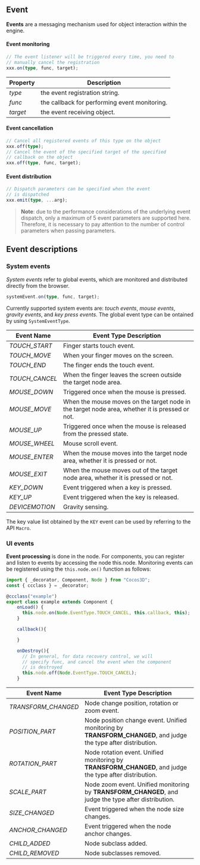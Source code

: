 ## Event

**Events** are a messaging mechanism used for object interaction within the engine.

#### Event monitoring

```ts
// The event listener will be triggered every time, you need to
// manually cancel the registration
xxx.on(type, func, target);
```

| Property | Description |
|---|---|
| *type* | the event registration string. |
| *func* | the callback for performing event monitoring. |
| *target* | the event receiving object. |

#### Event cancellation

```ts
// Cancel all registered events of this type on the object
xxx.off(type);
// Cancel the event of the specified target of the specified
// callback on the object
xxx.off(type, func, target);
```

#### Event distribution

```ts
// Dispatch parameters can be specified when the event
// is dispatched
xxx.emit(type, ...arg);
```

> **Note**: due to the performance considerations of the underlying event dispatch, only a maximum of 5 event parameters are supported here. Therefore, it is necessary to pay attention to the number of control parameters when passing parameters.

## Event descriptions

### System events

*System events* refer to global events, which are monitored and distributed directly from the browser.

```ts
systemEvent.on(type, func, target);
```

Currently supported system events are: *touch events*, *mouse events*, *gravity events*, and *key press events*. The global event type can be ontained by using `SystemEventType`.

| Event Name | Event Type Description |
| -------------- | ----------- |
| *TOUCH_START* | Finger starts touch event. |
| *TOUCH_MOVE* | When your finger moves on the screen. |
| *TOUCH_END* | The finger ends the touch event. |
| *TOUCH_CANCEL* | When the finger leaves the screen outside the target node area. |
| *MOUSE_DOWN* | Triggered once when the mouse is pressed. |
| *MOUSE_MOVE* | When the mouse moves on the target node in the target node area, whether it is pressed or not. |
| *MOUSE_UP* | Triggered once when the mouse is released from the pressed state. |
| *MOUSE_WHEEL* | Mouse scroll event. |
| *MOUSE_ENTER* | When the mouse moves into the target node area, whether it is pressed or not. |
| *MOUSE_EXIT* | When the mouse moves out of the target node area, whether it is pressed or not. |
| *KEY_DOWN* | Event triggered when a key is pressed. |
| *KEY_UP* | Event triggered when the key is released. |
| *DEVICEMOTION* | Gravity sensing. |

The key value list obtained by the `KEY` event can be used by referring to the API `Macro`.

### UI events

**Event processing** is done in the node. For components, you can register and listen to events by accessing the node this.node. Monitoring events can be registered using the `this.node.on()` function as follows:

```ts
import { _decorator, Component, Node } from "Cocos3D";
const { ccclass } = _decorator;

@ccclass("example")
export class example extends Component {
    onLoad() {
      this.node.on(Node.EventType.TOUCH_CANCEL, this.callback, this);
    }

    callback(){

    }

    onDestroy(){
      // In general, for data recovery control, we will
      // specify func, and cancel the event when the component
      // is destroyed
      this.node.off(Node.EventType.TOUCH_CANCEL);
    }
```

| Event Name | Event Type Description |
| -------------- | ----------- |
| *TRANSFORM_CHANGED* | Node change position, rotation or zoom event. |
| *POSITION_PART* | Node position change event. Unified monitoring by __TRANSFORM_CHANGED__, and judge the type after distribution. |
| *ROTATION_PART* | Node rotation event. Unified monitoring by __TRANSFORM_CHANGED__, and judge the type after distribution. |
| *SCALE_PART* | Node zoom event. Unified monitoring by __TRANSFORM_CHANGED__, and judge the type after distribution. |
| *SIZE_CHANGED* | Event triggered when the node size changes. |
| *ANCHOR_CHANGED* | Event triggered when the node anchor changes. |
| *CHILD_ADDED* | Node subclass added. |
| *CHILD_REMOVED* | Node subclasses removed. |
